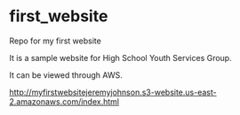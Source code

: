 # first_website
Repo for my first website

It is a sample website for High School Youth Services Group.

It can be viewed through AWS.

<http://myfirstwebsitejeremyjohnson.s3-website.us-east-2.amazonaws.com/index.html>
